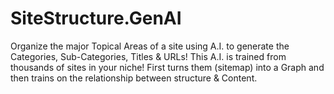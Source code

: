 # SiteStructure.GenAI
Organize the major Topical Areas of a site using A.I. to generate the Categories, Sub-Categories, Titles &amp; URLs! This A.I. is trained from thousands of sites in your niche! First turns them (sitemap) into a Graph and then trains on the relationship between structure &amp; Content.
